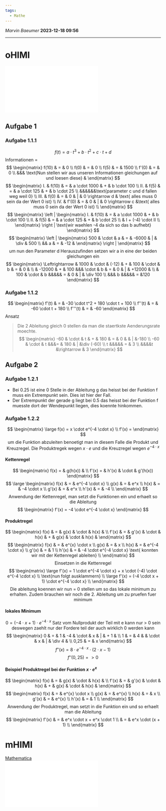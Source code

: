 ```yaml
---
tags:
  - Mathe
---
```

*Marvin Baeumer* **2023-12-18 09:56**

---
# oHIMI
![PDF](PDF/Mathe/10%20Abiturpruefung%20Mathe%202018%20oHIMI.pdf)
## Aufgabe 1
### Aufgabe 1.1.1
$$
f(t) = a \cdot t^3 + b \cdot t^2 + c \cdot t + d
$$
Informationen = 
$$
\begin{matrix}
f(10) & = & 0 \\
f(0) & = & 0 \\
f(5) & = & 1500 \\
f'(0) & = & 0 \\
&&& \text{Nun stellen wir aus unseren Informationen gleichungen auf und loesen diese} &
\end{matrix}
$$
$$
\begin{matrix}
I. & f(10) & = & a \cdot 1000 & + & b \cdot 100 \\
II. & f(5) & = & a \cdot 125 & + & b \cdot 25 \\
&&&&&&\text{parameter c und d fallen weg weil 0} \\
III. & f(0) & = & 0 & | & 0 \rightarrow d & \text{ alles muss 0 sein da der Wert 0 ist} \\
IV. & f'(0) & = & 0 & | & 0 \rightarrow c &\text{ alles muss 0 sein da der Wert 0 ist} \\
\end{matrix}
$$
$$
\begin{matrix}
\left |
\begin{matrix}
I. & f(10) & = & a \cdot 1000 & + & b \cdot 100 \\
II. & f(5) & = & a \cdot 125 & + & b \cdot 25 \\
& I +  (-4)  \cdot  II \\
\end{matrix} 
\right |
\text{wir waehlen -4 da sich so das b aufhebt}
\end{matrix}
$$
$$
\begin{matrix}
\left |
\begin{matrix}
500 & \cdot & a & = & -6000 & | & \div & 500 \\
&& a & = & -12 &
\end{matrix} 
\right |
\end{matrix}
$$
$$
\text{um nun den Parameter d Herauszufinden setzen wir a in eine der beiden gleichungen ein}
$$
$$
\begin{matrix}
\Leftrightarrow & 1000 & \cdot & (-12) & + & 100 & \cdot & b & = & 0 & \\
& -12000 & + & 100 &&& \cdot & b & = & 0 & | & +12000 & \\
& 100 & \cdot & b &&&&& = & 0 & | & \div 100 \\
&&& b &&&&& = &120
\end{matrix}
$$
### Aufgabe 1.1.2
$$
\begin{matrix}
f'(t) & = & -30 \cdot t^2 + 180 \cdot t + 100 \\
f''(t) & = & -60 \cdot t + 180 \\
f'''(t) & = & -60
\end{matrix}
$$
Ansatz
> Die 2 Ableitung gleich 0 stellen da man die staertkste Aenderungsrate moechte.
$$
\begin{matrix}
-60 & \cdot &  t & + & 180 & = & 0 & & | &-180 \\
-60 & \cdot & t &&&= & 180 & | &\div (-60) \\
t &&&&& = & 3 \\
&&&&t &\rightarrow & 3
\end{matrix}
$$
## Aufgabe 2
### Aufgabe 1.2.1
- Bei 0.25 ist eine 0 Stelle in der Ableitung g das heisst bei der Funktion f muss ein Extrempunkt sein. Dies ist hier der Fall.
- Der Extrempunkt der gerade g liegt bei 0.5 das heisst bei der Funktion f muesste dort der Wendepunkt liegen, dies koennte hinkommen.
### Aufgabe 1.2.2
$$
\begin{matrix}
\large  f(x) = x \cdot e^{-4 \cdot x} \\
f'(x) = 
\end{matrix}
$$
$$
\text{um die Funktion abzuleiten benoetigt man in diesem Falle die Produkt und Kreuzregel. Die Produktregek wegen } x \cdot e \text{ und die Kreuzregel wegen } e^{-4 \cdot x} 
$$
#### Kettenregel
$$
\begin{matrix}
f(x) = & g(h(x)) & \\
f'(x) = & h'(x) & \cdot & g'(h(x))
\end{matrix}
$$
$$
\large
\begin{matrix}
f(x) & = & e^{-4 \cdot x} \\
g(x) & = & e^x \\
h(x) & = & -4 \cdot x \\
g'(x) & = & e^x \\
h'(x) & = & -4 \\
\end{matrix}
$$
$$
\text{Anwendung der Kettenregel, man setzt die Funktionen ein und erhaelt so die Ableitung}
$$
$$
\begin{matrix}
f'(x) = -4 \cdot e^{-4 \cdot x}
\end{matrix}
$$
#### Produktregel
$$
\begin{matrix}
f(x) & = & g(x) & \cdot & h(x) & \\
f'(x) & = & g'(x) & \cdot & h(x) & + & g(x) & \cdot & h(x) &
\end{matrix}
$$
$$
\begin{matrix}
f(x) & = & e^{x} \cdot x \\
g(x) & = & x \\
h(x) & = & e^{-4 \cdot x} \\
g'(x) & = & 1 \\ 
h'(x) & = & -4 \cdot e^{-4 \cdot x} \text{ konnten wir mit der Kettenregel ableiten} \\
\end{matrix}
$$
$$
\text{Einsetzen in die Kettenregel}
$$
$$
\begin{matrix}
\large f'(x) = 1 \cdot e^{-4 \cdot x} + x \cdot (-4) \cdot e^{-4 \cdot x} \\
\text{nun folgt ausklammern} \\
\large f'(x) = (-4 \cdot x + 1) \cdot e^{-4 \cdot x} \\
\end{matrix}
$$
$$
\text{Die ableitung koennen wir nun = 0 stellen um so das lokale minimum zu erhalten. Zudem brauchen wir noch die 2. Ableitung um zu pruefen fuer minimum}
$$
#### lokales Minimum 
$$
0 = (-4 \cdot x + 1) \cdot e^{-4 \cdot x}
\text{ Satz vom Nullprodukt der Teil mit e kann nur > 0 sein deswegen zaehlt nur der Fordere teil der auch wirklich 0 werden kann}
$$
$$
\begin{matrix}
0 & = & 1 & -4 & \cdot & x & | & + 1 & \\
1 & = & 4 & & \cdot & x & | & \div 4 & \\
0,25 & = & x
\end{matrix}
$$
$$
f''(x) = 8 \cdot e^{-4 \cdot x} \cdot (2 \cdot x - 1)
$$
$$
f''(0,25) = > 0
$$
#### Beispiel Produktregel bei der Funktion $x \cdot e^x$
$$
\begin{matrix}
f(x) & = & g(x) & \cdot & h(x) & \\
f'(x) & = & g'(x) & \cdot & h(x) & + & g(x) & \cdot & h(x) &
\end{matrix}
$$
$$
\begin{matrix}
f(x) & = & e^{x} \cdot x \\
g(x) & = & e^{x} \\
h(x) & = & x \\
g'(x) & = & e^{x} \\ 
h'(x) & = & 1 \\
\end{matrix}
$$
$$
\text{Anwendung der Produktregel, man setzt in die Funktion ein und so erhaelt man die Ableitung}
$$
$$
\begin{matrix}
f'(x) & = & e^x \cdot x + e^x \cdot 1 \\
& = & e^x \cdot (x + 1) \\
\end{matrix}
$$
# mHIMI
[Mathematica](Mathematica/Abiturpruefung%202018.nb)  
![PDF](PDF/Mathe/9%20Abiturpruefung%20Mathe%202018%20mHIMI.pdf)